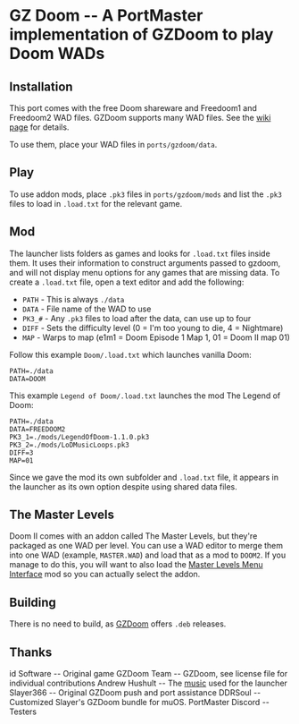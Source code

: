 # GZ Doom -- A PortMaster implementation of GZDoom to play Doom WADs

## Installation
This port comes with the free Doom shareware and Freedoom1 and Freedoom2 WAD files. GZDoom supports many WAD files. See the [wiki page](https://zdoom.org/wiki/IWAD) for details.

To use them, place your WAD files in `ports/gzdoom/data`.

## Play
To use addon mods, place `.pk3` files in `ports/gzdoom/mods` and list the `.pk3` files to load in `.load.txt` for the relevant game.

## Mod
The launcher lists folders as games and looks for `.load.txt` files inside them. It uses their information to construct arguments passed to gzdoom, and will not display menu options for any games that are missing data. To create a `.load.txt` file, open a text editor and add the following:

- `PATH` - This is always `./data`
- `DATA` - File name of the WAD to use
- `PK3_#` - Any `.pk3` files to load after the data, can use up to four
- `DIFF` - Sets the difficulty level (0 = I'm too young to die, 4 = Nightmare)
- `MAP` - Warps to map (e1m1 = Doom Episode 1 Map 1, 01 = Doom II map 01)

Follow this example `Doom/.load.txt` which launches vanilla Doom:

```
PATH=./data
DATA=DOOM

```

This example `Legend of Doom/.load.txt` launches the mod The Legend of Doom:

```
PATH=./data
DATA=FREEDOOM2
PK3_1=./mods/LegendOfDoom-1.1.0.pk3
PK3_2=./mods/LoDMusicLoops.pk3
DIFF=3
MAP=01

```

Since we gave the mod its own subfolder and `.load.txt` file, it appears in the launcher as its own option despite using shared data files.

## The Master Levels
Doom II comes with an addon called The Master Levels, but they're packaged as one WAD per level. You can use a WAD editor to merge them into one WAD (example, `MASTER.WAD`) and load that as a mod to `DOOM2`. If you manage to do this, you will want to also load the [Master Levels Menu Interface](https://www.doomworld.com/idgames/utils/frontends/zdmlmenu) mod so you can actually select the addon.

## Building
There is no need to build, as [GZDoom](https://github.com/ZDoom/gzdoom) offers `.deb` releases.

## Thanks
id Software -- Original game
GZDoom Team -- GZDoom, see license file for individual contributions
Andrew Hushult -- The [music](https://www.youtube.com/watch?v=Yctbs7A4KHk) used for the launcher
Slayer366 -- Original GZDoom push and port assistance
DDRSoul -- Customized Slayer's GZDoom bundle for muOS.
PortMaster Discord -- Testers
